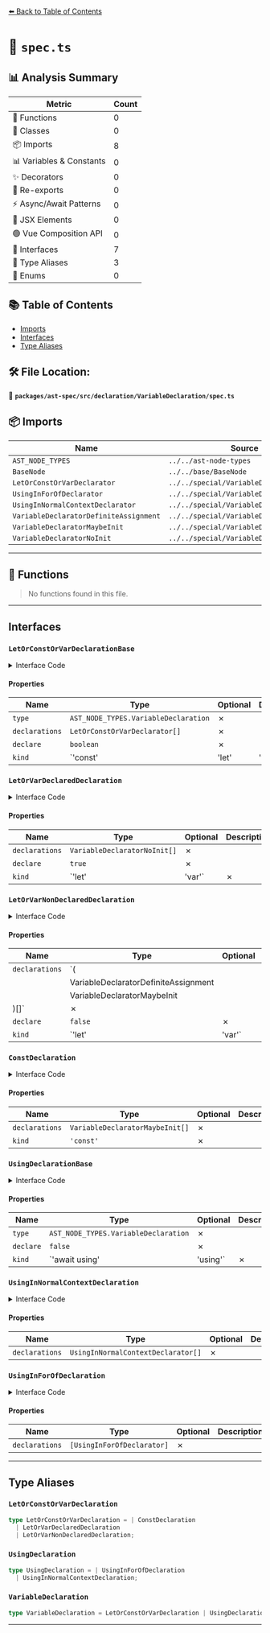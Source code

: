 [⬅️ Back to Table of Contents](../../../../../index.md)

# 📄 `spec.ts`

## 📊 Analysis Summary

| Metric | Count |
|--------|-------|
| 🔧 Functions | 0 |
| 🧱 Classes | 0 |
| 📦 Imports | 8 |
| 📊 Variables & Constants | 0 |
| ✨ Decorators | 0 |
| 🔄 Re-exports | 0 |
| ⚡ Async/Await Patterns | 0 |
| 💠 JSX Elements | 0 |
| 🟢 Vue Composition API | 0 |
| 📐 Interfaces | 7 |
| 📑 Type Aliases | 3 |
| 🎯 Enums | 0 |

## 📚 Table of Contents

- [Imports](#imports)
- [Interfaces](#interfaces)
- [Type Aliases](#type-aliases)

## 🛠️ File Location:
📂 **`packages/ast-spec/src/declaration/VariableDeclaration/spec.ts`**

## 📦 Imports

| Name | Source |
|------|--------|
| `AST_NODE_TYPES` | `../../ast-node-types` |
| `BaseNode` | `../../base/BaseNode` |
| `LetOrConstOrVarDeclarator` | `../../special/VariableDeclarator/spec` |
| `UsingInForOfDeclarator` | `../../special/VariableDeclarator/spec` |
| `UsingInNormalContextDeclarator` | `../../special/VariableDeclarator/spec` |
| `VariableDeclaratorDefiniteAssignment` | `../../special/VariableDeclarator/spec` |
| `VariableDeclaratorMaybeInit` | `../../special/VariableDeclarator/spec` |
| `VariableDeclaratorNoInit` | `../../special/VariableDeclarator/spec` |


---

## 🔧 Functions

> No functions found in this file.


---

## Interfaces

### `LetOrConstOrVarDeclarationBase`

<details><summary>Interface Code</summary>

```ts
interface LetOrConstOrVarDeclarationBase extends BaseNode {
  type: AST_NODE_TYPES.VariableDeclaration;
  /**
   * The variables declared by this declaration.
   * Always non-empty.
   * @example
   * ```ts
   * let x;
   * let y, z;
   * ```
   */
  declarations: LetOrConstOrVarDeclarator[];
  /**
   * Whether the declaration is `declare`d
   * @example
   * ```ts
   * declare const x = 1;
   * ```
   */
  declare: boolean;
  /**
   * The keyword used to declare the variable(s)
   * @example
   * ```ts
   * const x = 1;
   * let y = 2;
   * var z = 3;
   * ```
   */
  kind: 'const' | 'let' | 'var';
}
```
</details>

#### Properties

| Name | Type | Optional | Description |
|------|------|----------|-------------|
| `type` | `AST_NODE_TYPES.VariableDeclaration` | ✗ |  |
| `declarations` | `LetOrConstOrVarDeclarator[]` | ✗ |  |
| `declare` | `boolean` | ✗ |  |
| `kind` | `'const' | 'let' | 'var'` | ✗ |  |

### `LetOrVarDeclaredDeclaration`

<details><summary>Interface Code</summary>

```ts
export interface LetOrVarDeclaredDeclaration
  extends LetOrConstOrVarDeclarationBase {
  /**
   * In a `declare let` declaration, the declarators must not have definite assignment
   * assertions or initializers.
   *
   * @example
   * ```ts
   * using x = 1;
   * using y =1, z = 2;
   * ```
   */
  declarations: VariableDeclaratorNoInit[];
  declare: true;
  kind: 'let' | 'var';
}
```
</details>

#### Properties

| Name | Type | Optional | Description |
|------|------|----------|-------------|
| `declarations` | `VariableDeclaratorNoInit[]` | ✗ |  |
| `declare` | `true` | ✗ |  |
| `kind` | `'let' | 'var'` | ✗ |  |

### `LetOrVarNonDeclaredDeclaration`

<details><summary>Interface Code</summary>

```ts
export interface LetOrVarNonDeclaredDeclaration
  extends LetOrConstOrVarDeclarationBase {
  /**
   * In a `let`/`var` declaration, the declarators may have definite assignment
   * assertions or initializers, but not both.
   */
  declarations: (
    | VariableDeclaratorDefiniteAssignment
    | VariableDeclaratorMaybeInit
  )[];
  declare: false;
  kind: 'let' | 'var';
}
```
</details>

#### Properties

| Name | Type | Optional | Description |
|------|------|----------|-------------|
| `declarations` | `(
    | VariableDeclaratorDefiniteAssignment
    | VariableDeclaratorMaybeInit
  )[]` | ✗ |  |
| `declare` | `false` | ✗ |  |
| `kind` | `'let' | 'var'` | ✗ |  |

### `ConstDeclaration`

<details><summary>Interface Code</summary>

```ts
export interface ConstDeclaration extends LetOrConstOrVarDeclarationBase {
  /**
   * In a `declare const` declaration, the declarators may have initializers, but
   * not definite assignment assertions. Each declarator cannot have both an
   * initializer and a type annotation.
   *
   * Even if the declaration has no `declare`, it may still be ambient and have
   * no initializer.
   */
  declarations: VariableDeclaratorMaybeInit[];
  kind: 'const';
}
```
</details>

#### Properties

| Name | Type | Optional | Description |
|------|------|----------|-------------|
| `declarations` | `VariableDeclaratorMaybeInit[]` | ✗ |  |
| `kind` | `'const'` | ✗ |  |

### `UsingDeclarationBase`

<details><summary>Interface Code</summary>

```ts
interface UsingDeclarationBase extends BaseNode {
  type: AST_NODE_TYPES.VariableDeclaration;
  /**
   * This value will always be `false`
   * because 'declare' modifier cannot appear on a 'using' declaration.
   */
  declare: false;
  /**
   * The keyword used to declare the variable(s)
   * @example
   * ```ts
   * using x = 1;
   * await using y = 2;
   * ```
   */
  kind: 'await using' | 'using';
}
```
</details>

#### Properties

| Name | Type | Optional | Description |
|------|------|----------|-------------|
| `type` | `AST_NODE_TYPES.VariableDeclaration` | ✗ |  |
| `declare` | `false` | ✗ |  |
| `kind` | `'await using' | 'using'` | ✗ |  |

### `UsingInNormalContextDeclaration`

<details><summary>Interface Code</summary>

```ts
export interface UsingInNormalContextDeclaration extends UsingDeclarationBase {
  /**
   * The variables declared by this declaration.
   * Always non-empty.
   * @example
   * ```ts
   * using x = 1;
   * using y = 1, z = 2;
   * ```
   */
  declarations: UsingInNormalContextDeclarator[];
}
```
</details>

#### Properties

| Name | Type | Optional | Description |
|------|------|----------|-------------|
| `declarations` | `UsingInNormalContextDeclarator[]` | ✗ |  |

### `UsingInForOfDeclaration`

<details><summary>Interface Code</summary>

```ts
export interface UsingInForOfDeclaration extends UsingDeclarationBase {
  /**
   * The variables declared by this declaration.
   * Always has exactly one element.
   * @example
   * ```ts
   * for (using x of y) {}
   * ```
   */
  declarations: [UsingInForOfDeclarator];
}
```
</details>

#### Properties

| Name | Type | Optional | Description |
|------|------|----------|-------------|
| `declarations` | `[UsingInForOfDeclarator]` | ✗ |  |


---

## Type Aliases

### `LetOrConstOrVarDeclaration`

```ts
type LetOrConstOrVarDeclaration = | ConstDeclaration
  | LetOrVarDeclaredDeclaration
  | LetOrVarNonDeclaredDeclaration;
```

### `UsingDeclaration`

```ts
type UsingDeclaration = | UsingInForOfDeclaration
  | UsingInNormalContextDeclaration;
```

### `VariableDeclaration`

```ts
type VariableDeclaration = LetOrConstOrVarDeclaration | UsingDeclaration;
```


---